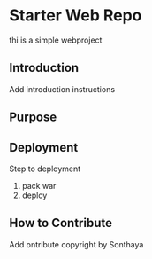 # Starter Web Repo

thi is a simple webproject

## Introduction
Add introduction instructions

## Purpose

## Deployment
Step to deployment
1. pack war
2. deploy

## How to Contribute
Add ontribute
copyright by Sonthaya